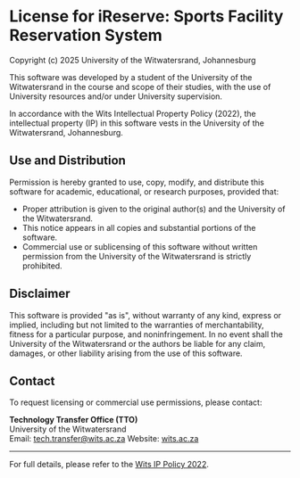 # License for iReserve: Sports Facility Reservation System

Copyright (c) 2025 University of the Witwatersrand, Johannesburg

This software was developed by a student of the University of the Witwatersrand in the course and scope of their studies, with the use of University resources and/or under University supervision. 

In accordance with the Wits Intellectual Property Policy (2022), the intellectual property (IP) in this software vests in the University of the Witwatersrand, Johannesburg. 

## Use and Distribution

Permission is hereby granted to use, copy, modify, and distribute this software for academic, educational, or research purposes, provided that:

- Proper attribution is given to the original author(s) and the University of the Witwatersrand.
- This notice appears in all copies and substantial portions of the software.
- Commercial use or sublicensing of this software without written permission from the University of the Witwatersrand is strictly prohibited.

## Disclaimer

This software is provided "as is", without warranty of any kind, express or implied, including but not limited to the warranties of merchantability, fitness for a particular purpose, and noninfringement. In no event shall the University of the Witwatersrand or the authors be liable for any claim, damages, or other liability arising from the use of this software.

## Contact

To request licensing or commercial use permissions, please contact:

**Technology Transfer Office (TTO)**  
University of the Witwatersrand  
Email: tech.transfer@wits.ac.za
Website: [wits.ac.za](https://wits.ac.za)


---

For full details, please refer to the [Wits IP Policy 2022](https://www.wits.ac.za/innovation/intellectual-property-policy/).
